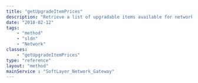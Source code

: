 ```yaml
---
title: "getUpgradeItemPrices"
description: "Retrieve a list of upgradable items available for network gateways. "
date: "2018-02-12"
tags:
    - "method"
    - "sldn"
    - "Network"
classes:
    - "getUpgradeItemPrices"
type: "reference"
layout: "method"
mainService : "SoftLayer_Network_Gateway"
---
```

